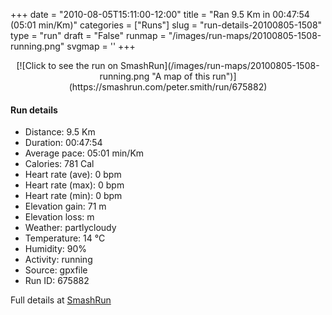 +++
date = "2010-08-05T15:11:00-12:00"
title = "Ran 9.5 Km in 00:47:54 (05:01 min/Km)"
categories = ["Runs"]
slug = "run-details-20100805-1508"
type = "run"
draft = "False"
runmap = "/images/run-maps/20100805-1508-running.png"
svgmap = '<polyline points="8 52, 8 53, 0 59, 1 59, 14 49, 16 46, 17 46, 20 45, 21 44, 27 44, 28 45, 27 45, 28 45, 29 45, 30 45, 33 41, 36 41, 40 41, 45 41, 49 42, 52 43, 55 47, 60 50, 66 51, 70 51, 76 50, 84 47, 94 49, 97 48, 100 45, 94 49, 97 47, 93 49, 84 46, 81 48, 78 49, 70 51, 65 52, 62 51, 57 48, 50 43, 48 41, 44 41, 33 41, 29 44, 27 44, 24 43, 21 44, 16 47, 13 45, 8 51">'
+++



<!--more-->

<center>
[![Click to see the run on SmashRun](/images/run-maps/20100805-1508-running.png "A map of this run")](https://smashrun.com/peter.smith/run/675882)
</center>

#### Run details

* Distance: 9.5 Km
* Duration: 00:47:54
* Average pace: 05:01 min/Km
* Calories: 781 Cal
* Heart rate (ave): 0 bpm
* Heart rate (max): 0 bpm
* Heart rate (min): 0 bpm
* Elevation gain: 71 m
* Elevation loss:  m
* Weather: partlycloudy
* Temperature: 14 &deg;C
* Humidity: 90%
* Activity: running
* Source: gpxfile
* Run ID: 675882

Full details at [SmashRun](https://smashrun.com/peter.smith/run/675882)